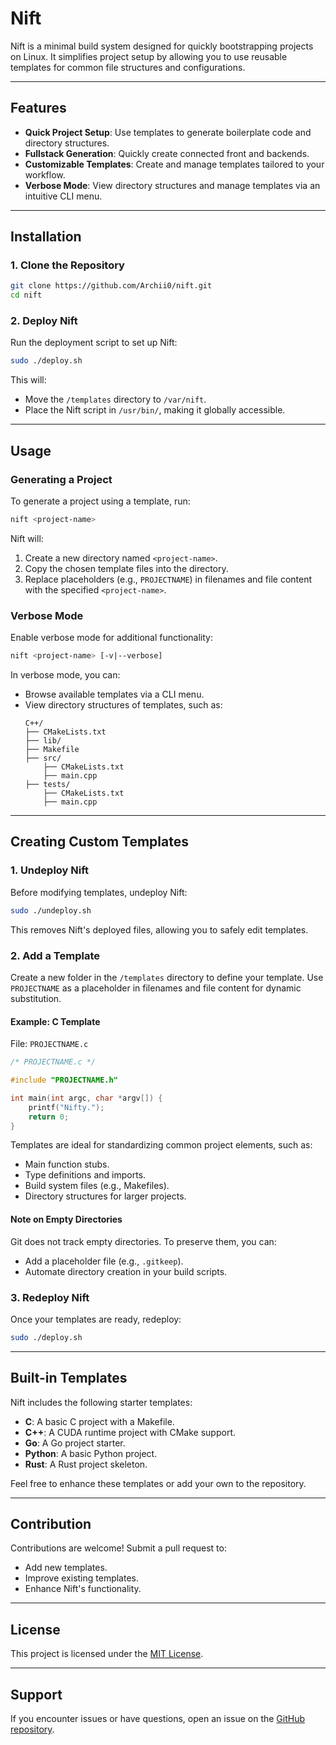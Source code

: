# Nift

Nift is a minimal build system designed for quickly bootstrapping projects on Linux. It simplifies project setup by allowing you to use reusable templates for common file structures and configurations.

---

## Features
- **Quick Project Setup**: Use templates to generate boilerplate code and directory structures.
- **Fullstack Generation**: Quickly create connected front and backends.
- **Customizable Templates**: Create and manage templates tailored to your workflow.
- **Verbose Mode**: View directory structures and manage templates via an intuitive CLI menu.

---

## Installation

### 1. Clone the Repository
```bash
git clone https://github.com/Archii0/nift.git
cd nift
```

### 2. Deploy Nift
Run the deployment script to set up Nift:
```bash
sudo ./deploy.sh
```
This will:
- Move the `/templates` directory to `/var/nift`.
- Place the Nift script in `/usr/bin/`, making it globally accessible.

---

## Usage

### Generating a Project
To generate a project using a template, run:
```bash
nift <project-name>
```
Nift will:
1. Create a new directory named `<project-name>`.
2. Copy the chosen template files into the directory.
3. Replace placeholders (e.g., `PROJECTNAME`) in filenames and file content with the specified `<project-name>`.

### Verbose Mode
Enable verbose mode for additional functionality:
```bash
nift <project-name> [-v|--verbose]
```
In verbose mode, you can:
- Browse available templates via a CLI menu.
- View directory structures of templates, such as:
  ```
  C++/
  ├── CMakeLists.txt
  ├── lib/
  ├── Makefile
  ├── src/
      ├── CMakeLists.txt
      ├── main.cpp
  ├── tests/
      ├── CMakeLists.txt
      ├── main.cpp
  ```

---

## Creating Custom Templates

### 1. Undeploy Nift
Before modifying templates, undeploy Nift:
```bash
sudo ./undeploy.sh
```
This removes Nift's deployed files, allowing you to safely edit templates.

### 2. Add a Template
Create a new folder in the `/templates` directory to define your template. Use `PROJECTNAME` as a placeholder in filenames and file content for dynamic substitution.

#### Example: C Template
File: `PROJECTNAME.c`
```c
/* PROJECTNAME.c */

#include "PROJECTNAME.h"

int main(int argc, char *argv[]) {
    printf("Nifty.");
    return 0;
}
```
Templates are ideal for standardizing common project elements, such as:
- Main function stubs.
- Type definitions and imports.
- Build system files (e.g., Makefiles).
- Directory structures for larger projects.

#### Note on Empty Directories
Git does not track empty directories. To preserve them, you can:
- Add a placeholder file (e.g., `.gitkeep`).
- Automate directory creation in your build scripts.

### 3. Redeploy Nift
Once your templates are ready, redeploy:
```bash
sudo ./deploy.sh
```

---

## Built-in Templates
Nift includes the following starter templates:
- **C**: A basic C project with a Makefile.
- **C++**: A CUDA runtime project with CMake support.
- **Go**: A Go project starter.
- **Python**: A basic Python project.
- **Rust**: A Rust project skeleton.

Feel free to enhance these templates or add your own to the repository.

---

## Contribution
Contributions are welcome! Submit a pull request to:
- Add new templates.
- Improve existing templates.
- Enhance Nift's functionality.

---

## License
This project is licensed under the [MIT License](LICENSE).

---

## Support
If you encounter issues or have questions, open an issue on the [GitHub repository](https://github.com/Archii0/nift/issues).

